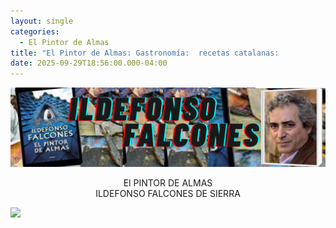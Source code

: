 ```yaml
---
layout: single
categories:
  - El Pintor de Almas
title: "El Pintor de Almas: Gastronomía:  recetas catalanas:           "
date: 2025-09-29T18:56:00.000-04:00
---
```

![](/assets/img/banner-el-pintor-de-almas.png)

<center>El PINTOR DE ALMAS</center> 
<center>ILDEFONSO FALCONES DE SIERRA</center>

[](https://www.barcelona-life.com/barcelona/modernisme)

![](/assets/img/gastronomía2.png)

[](https://www.barcelona-life.com/barcelona/modernisme)[](https://www.viajarabarcelona.org/el-modernismo-en-barcelona/ruta-modernista-por-barcelona/)
